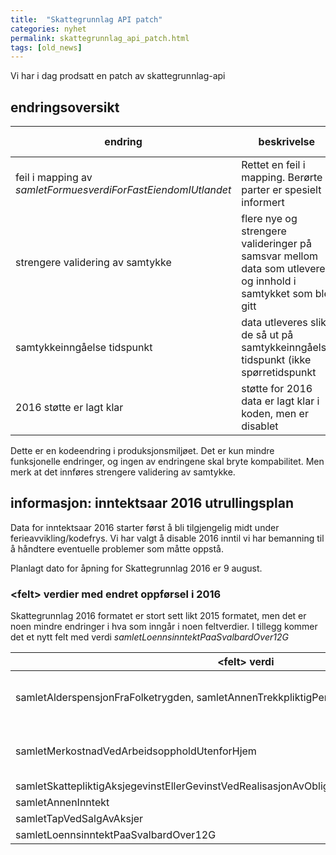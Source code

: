 ```yaml
---
title:  "Skattegrunnlag API patch"
categories: nyhet
permalink: skattegrunnlag_api_patch.html
tags: [old_news]
---
```


Vi har i dag prodsatt en patch av skattegrunnlag-api

## endringsoversikt

|  endring | beskrivelse | Berørte rettighetspakker |
|----------|------------------|------------------|
| feil i mapping av *samletFormuesverdiForFastEiendomIUtlandet* | Rettet en feil i mapping. Berørte parter er spesielt informert | Alle |
| strengere validering av samtykke | flere nye og strengere valideringer på samsvar mellom data som utleveres og innhold i samtykket som ble gitt | Standard |
| samtykkeinngåelse tidspunkt | data utleveres slik de så ut på samtykkeinngåelse tidspunkt (ikke spørretidspunkt  | Standard |
| 2016 støtte er lagt klar | støtte for 2016 data er lagt klar i koden, men er disablet | Ingen |

Dette er en kodeendring i produksjonsmiljøet. Det er kun mindre funksjonelle endringer, og ingen av endringene skal bryte kompabilitet.
Men merk at det innføres strengere validering av samtykke. 


## informasjon: inntektsaar 2016 utrullingsplan

Data for inntektsaar 2016 starter først å bli tilgjengelig midt under ferieavvikling/kodefrys. Vi har 
valgt å disable 2016 inntil vi har bemanning til å håndtere eventuelle problemer som måtte oppstå.

Planlagt dato for åpning for Skattegrunnlag 2016 er 9 august.


### &lt;felt&gt; verdier med endret oppførsel i 2016

Skattegrunnlag 2016 formatet er stort sett likt 2015 formatet, men det er noen mindre endringer i hva som inngår i noen feltverdier. 
I tillegg kommer det et nytt felt med verdi *samletLoennsinntektPaaSvalbardOver12G* 

|  &lt;felt&gt; verdi | endring | 
|----------|-----------------------------------------|
| samletAlderspensjonFraFolketrygden, samletAnnenTrekkpliktigPensjon | *ektefelletillegg spesifisert* og *folketrygd uspesifisert* flyttes fra *samletAlderspensjonFraFolketrygden til samletAnnenTrekkpliktigPensjon* |
| samletMerkostnadVedArbeidsoppholdUtenforHjem | *merkostnader arbeidsopphold utenfor hjemmet utland* erstatter *merkostnader arbeidsopphold utenfor hjemmet*|
| samletSkattepliktigAksjegevinstEllerGevinstVedRealisasjonAvObligasjonEllerVerdipapirfondsandel | 'gevinst finansprodukter' fjernes |
| samletAnnenInntekt | *avkastning kundeutbytte* fjernes|
| samletTapVedSalgAvAksjer | *tap finansprodukter* fjernes|
| samletLoennsinntektPaaSvalbardOver12G | nytt|

